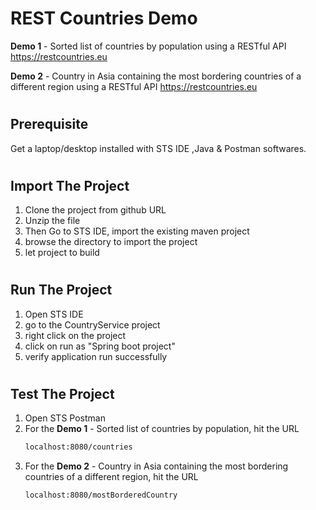 REST Countries Demo
=======

**Demo 1** - Sorted list of countries by population using a RESTful API https://restcountries.eu

**Demo 2** - Country in Asia containing the most bordering countries of a different region using a RESTful API https://restcountries.eu

#  
Prerequisite
---------------
Get a laptop/desktop installed with STS IDE ,Java & Postman softwares.

#  

Import The Project
---------------
1) Clone the project from github URL
2) Unzip the file
3) Then Go to STS IDE, import the existing maven project
4) browse the directory to import the project
5) let project to build

#  
Run The Project
---------------
1) Open STS IDE
2) go to the CountryService project
3) right click on the project
4) click on run as "Spring boot project"
5) verify application run successfully

#  
Test The Project
---------------
1) Open STS Postman
2) For the **Demo 1** - Sorted list of countries by population, hit the URL
   ``` html
   localhost:8080/countries
   ```
3) For the **Demo 2** - Country in Asia containing the most bordering countries of a different region, hit the URL
      ``` html
   localhost:8080/mostBorderedCountry
   ```
